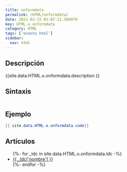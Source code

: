 ```yaml
---
title: onformdata
permalink: /HTML/onformdata/
date: 2021-02-15 01:07:21.566979
key: HTML.o.onformdata
category: HTML
tags: ['evento html']
sidebar: 
  nav: html
---
```


## Descripción
{{site.data.HTML.o.onformdata.description }}

## Sintaxis
~~~html
~~~

## Ejemplo
~~~java
{{ site.data.HTML.o.onformdata.code}}
~~~

## Artículos
<ul>
{%- for _ldc in site.data.HTML.o.onformdata.ldc -%}
   <li>
       <a href="{{_ldc['url'] }}">{{ _ldc['nombre'] }}</a>
   </li>
{%- endfor -%}
</ul>
